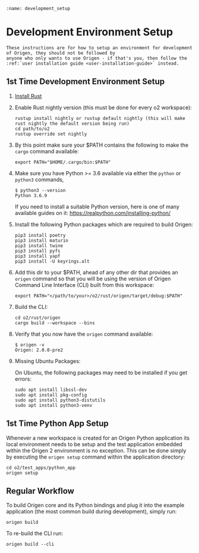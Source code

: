 ```eval_rst
:name: development_setup
```

# Development Environment Setup

```eval_rst
These instructions are for how to setup an environment for development of Origen, they should not be followed by
anyone who only wants to use Origen - if that's you, then follow the :ref:`user installation guide <user-installation-guide>` instead.
```

## 1st Time Development Environment Setup



1) [Install Rust](https://www.rust-lang.org/tools/install)

2) Enable Rust nightly version (this must be done for every o2 workspace):

   ~~~
   rustup install nightly or rustup default nightly (this will make rust nightly the default version being run)
   cd path/to/o2
   rustup override set nightly
   ~~~

3) By this point make sure your $PATH contains the following to make the `cargo` command available:

   ~~~
   export PATH="$HOME/.cargo/bin:$PATH"
   ~~~

4) Make sure you have Python >= 3.6 available via either the `python` or `python3` commands, 

   ~~~
   $ python3 --version
   Python 3.6.9
   ~~~

   If you need to install a suitable Python version, here is one of many available guides on it: https://realpython.com/installing-python/

5) Install the following Python packages which are required to build Origen:

   ~~~
   pip3 install poetry
   pip3 install maturin
   pip3 install twine
   pip3 install pyfs
   pip3 install yapf
   pip3 install -U keyrings.alt
   ~~~

6) Add this dir to your $PATH, ahead of any other dir that provides an `origen` command so that you will be using
   the version of Origen Command Line Interface (CLI) built from this workspace:

   ~~~
   export PATH="</path/to/your>/o2/rust/origen/target/debug:$PATH"
   ~~~

7) Build the CLI:

   ~~~
   cd o2/rust/origen
   cargo build --workspace --bins
   ~~~

8) Verify that you now have the `origen` command available:

   ~~~
   $ origen -v
   Origen: 2.0.0-pre2
   ~~~

9) Missing Ubuntu Packages:

   On Ubuntu, the following packages may need to be installed if you get errors:
   
   ~~~
   sudo apt install libssl-dev
   sudo apt install pkg-config
   sudo apt install python3-distutils
   sudo apt install python3-venv
   ~~~

## 1st Time Python App Setup

Whenever a new workspace is created for an Origen Python application its local environment needs to be setup and the test
application embedded within the Origen 2 environment is no exception.
This can be done simply by executing the `origen setup` command within the application directory:

~~~
cd o2/test_apps/python_app
origen setup
~~~

## Regular Workflow

To build Origen core and its Python bindings and plug it into the example application (the most common build during
development), simply run:

~~~
origen build
~~~

To re-build the CLI run:

~~~
origen build --cli
~~~
